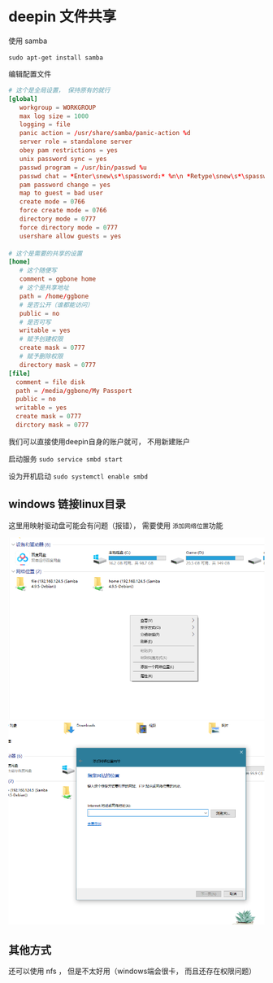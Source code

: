# deepin 文件共享

使用 samba

`sudo apt-get install samba`

编辑配置文件


```conf
# 这个是全局设置， 保持原有的就行
[global]
   workgroup = WORKGROUP
   max log size = 1000
   logging = file
   panic action = /usr/share/samba/panic-action %d
   server role = standalone server
   obey pam restrictions = yes
   unix password sync = yes
   passwd program = /usr/bin/passwd %u
   passwd chat = *Enter\snew\s*\spassword:* %n\n *Retype\snew\s*\spassword:* %n\n *password\supdated\ssuccessfully* .
   pam password change = yes
   map to guest = bad user
   create mode = 0766
   force create mode = 0766
   directory mode = 0777
   force directory mode = 0777
   usershare allow guests = yes

# 这个是需要的共享的设置
[home]
   # 这个随便写
   comment = ggbone home
   # 这个是共享地址
   path = /home/ggbone
   # 是否公开（谁都能访问）
   public = no
   # 是否可写
   writable = yes
   # 赋予创建权限
   create mask = 0777
   # 赋予删除权限
   directory mask = 0777
[file]
  comment = file disk
  path = /media/ggbone/My Passport
  public = no
  writable = yes
  create mask = 0777
  dirctory mask = 0777

```

我们可以直接使用deepin自身的账户就可， 不用新建账户

启动服务
`sudo service smbd start`


设为开机启动
`sudo systemctl enable smbd`


## windows 链接linux目录

这里用映射驱动盘可能会有问题（报错）， 需要使用 `添加网络位置`功能

![](img/Snipaste_2021-12-12_21-39-48.png)
![](img/Snipaste_2021-12-12_21-40-14.png)


## 其他方式

还可以使用 nfs ， 但是不太好用（windows端会很卡， 而且还存在权限问题）
